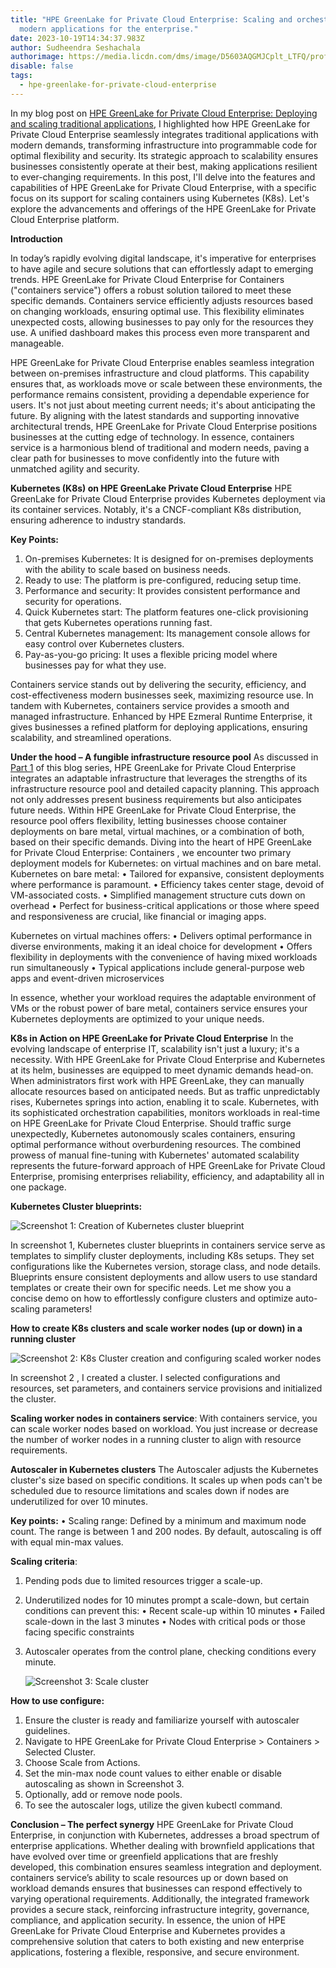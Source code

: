 ```yaml
---
title: "HPE GreenLake for Private Cloud Enterprise: Scaling and orchestrating
  modern applications for the enterprise."
date: 2023-10-19T14:34:37.983Z
author: Sudheendra Seshachala
authorimage: https://media.licdn.com/dms/image/D5603AQGMJCplt_LTFQ/profile-displayphoto-shrink_800_800/0/1695127848528?e=1703116800&v=beta&t=4gbr2tD1-sH5-mhFh6O05iibw3B0UMHnL-1CPVF_2uU
disable: false
tags:
  - hpe-greenlake-for-private-cloud-enterprise
---
```

In my blog post on [HPE GreenLake for Private Cloud Enterprise: Deploying and scaling traditional applications](https://developer.hpe.com/blog/hpe-greenlake-for-private-cloud-enterprise-glpce-deploying-and-scaling-traditional-applications/), I highlighted how HPE GreenLake for Private Cloud Enterprise seamlessly integrates traditional applications with modern demands, transforming infrastructure into programmable code for optimal flexibility and security. Its strategic approach to scalability ensures businesses consistently operate at their best, making applications resilient to ever-changing requirements. In this post, I'll delve into the features and capabilities of HPE GreenLake for Private Cloud Enterprise, with a specific focus on its support for scaling containers using Kubernetes (K8s). Let's explore the advancements and offerings of the HPE GreenLake for Private Cloud Enterprise platform.

**Introduction**

In today’s rapidly evolving digital landscape, it's imperative for enterprises to have agile and secure solutions that can effortlessly adapt to emerging trends. HPE GreenLake for Private Cloud Enterprise for Containers ("containers service") offers a robust solution tailored to meet these specific demands. Containers service efficiently adjusts resources based on changing workloads, ensuring optimal use. This flexibility eliminates unexpected costs, allowing businesses to pay only for the resources they use. A unified dashboard makes this process even more transparent and manageable. 

HPE GreenLake for Private Cloud Enterprise enables seamless integration between on-premises infrastructure and cloud platforms. This capability ensures that, as workloads move or scale between these environments, the performance remains consistent, providing a dependable experience for users. It's not just about meeting current needs; it's about anticipating the future. By aligning with the latest standards and supporting innovative architectural trends, HPE GreenLake for Private Cloud Enterprise positions businesses at the cutting edge of technology. In essence, containers service is a harmonious blend of traditional and modern needs, paving a clear path for businesses to move confidently into the future with unmatched agility and security.

**Kubernetes (K8s) on HPE GreenLake Private Cloud Enterprise**
HPE GreenLake for Private Cloud Enterprise provides Kubernetes deployment via its container services. Notably, it's a CNCF-compliant K8s distribution, ensuring adherence to industry standards.

**Key Points:**

1. On-premises Kubernetes: It is designed for on-premises deployments with the ability to scale based on business needs.
2. Ready to use: The platform is pre-configured, reducing setup time.
3. Performance and security: It provides consistent performance and security for operations.
4. Quick Kubernetes start: The platform features one-click provisioning that gets Kubernetes operations running fast.
5. Central Kubernetes management: Its management console allows for easy control over Kubernetes clusters.
6. Pay-as-you-go pricing: It uses a flexible pricing model where businesses pay for what they use.

Containers service stands out by delivering the security, efficiency, and cost-effectiveness modern businesses seek, maximizing resource use. In tandem with Kubernetes, containers service provides a smooth and managed infrastructure. Enhanced by HPE Ezmeral Runtime Enterprise, it gives businesses a refined platform for deploying applications, ensuring scalability, and streamlined operations.

**Under the hood – A fungible infrastructure resource pool**
As discussed in [Part 1](https://developer.hpe.com/blog/hpe-greenlake-for-private-cloud-enterprise--Exploring-a-flexible-infrastructure-resource-pool/) of this blog series, HPE GreenLake for Private Cloud Enterprise integrates an adaptable infrastructure that leverages the strengths of its infrastructure resource pool and detailed capacity planning. This approach not only addresses present business requirements but also anticipates future needs. Within HPE GreenLake for Private Cloud Enterprise, the resource pool offers flexibility, letting businesses choose container deployments on bare metal, virtual machines, or a combination of both, based on their specific demands. 
Diving into the heart of HPE GreenLake for Private Cloud Enterprise: Containers , we encounter two primary deployment models for Kubernetes: on virtual machines and on bare metal.
Kubernetes on bare metal:
•	Tailored for expansive, consistent deployments where performance is paramount.
•	Efficiency takes center stage, devoid of VM-associated costs.
•	Simplified management structure cuts down on overhead
•	Perfect for business-critical applications or those where speed and responsiveness are crucial, like financial or imaging apps.

Kubernetes on virtual machines offers:
•	Delivers optimal performance in diverse environments, making it an ideal choice for development
•	Offers flexibility in deployments with the convenience of having mixed workloads run simultaneously
•	Typical applications include general-purpose web apps and event-driven microservices

In essence, whether your workload requires the adaptable environment of VMs or the robust power of bare metal, containers service ensures your Kubernetes deployments are optimized to your unique needs.

**K8s in Action on HPE GreenLake for Private Cloud Enterprise**
In the evolving landscape of enterprise IT, scalability isn't just a luxury; it's a necessity. With HPE GreenLake for Private Cloud Enterprise and Kubernetes at its helm, businesses are equipped to meet dynamic demands head-on. When administrators first work with HPE GreenLake, they can manually allocate resources based on anticipated needs. But as traffic unpredictably rises, Kubernetes springs into action, enabling it to scale. 
Kubernetes, with its sophisticated orchestration capabilities, monitors workloads in real-time on HPE GreenLake for Private Cloud Enterprise. Should traffic surge unexpectedly, Kubernetes autonomously scales containers, ensuring optimal performance without overburdening resources. 
The combined prowess of manual fine-tuning with Kubernetes' automated scalability represents the future-forward approach of HPE GreenLake for Private Cloud Enterprise, promising enterprises reliability, efficiency, and adaptability all in one package.

**Kubernetes Cluster blueprints:**

![Screenshot 1: Creation of Kubernetes cluster blueprint](/img/screenshot-4-creation-of-kubernetes-cluster-blueprint.png "Screenshot 1: Creation of Kubernetes cluster blueprint")

In screenshot 1, Kubernetes cluster blueprints in containers service serve as templates to simplify cluster deployments, including K8s setups. They set configurations like the Kubernetes version, storage class, and node details. Blueprints ensure consistent deployments and allow users to use standard templates or create their own for specific needs. Let me show you a concise demo on how to effortlessly configure clusters and optimize auto-scaling parameters!

**How to create K8s clusters and scale worker nodes (up or down) in a running cluster**

![Screenshot 2: K8s Cluster creation and configuring scaled worker nodes](/img/screenshot-2-k8s-cluster-creation-and-configuring-scaled-worker-nodes.png "Screenshot 2: K8s Cluster creation and configuring scaled worker nodes")

In screenshot 2 , I created a cluster. I selected configurations and resources, set parameters, and containers service provisions and initialized the cluster. 

**Scaling worker nodes in containers service**: With containers service, you can scale worker nodes based on workload. You just increase or decrease the number of worker nodes in a running cluster to align with resource requirements.

**Autoscaler in Kubernetes clusters**
The Autoscaler adjusts the Kubernetes cluster's size based on specific conditions. It scales up when pods can't be scheduled due to resource limitations and scales down if nodes are underutilized for over 10 minutes.

**Key points:**
•	Scaling range: Defined by a minimum and maximum node count. The range is between 1 and 200 nodes. By default, autoscaling is off with equal min-max values.

**Scaling criteria**: 

1. Pending pods due to limited resources trigger a scale-up.
2. Underutilized nodes for 10 minutes prompt a scale-down, but certain conditions can prevent this:
   •	Recent scale-up within 10 minutes
   •	Failed scale-down in the last 3 minutes
   •	Nodes with critical pods or those facing specific constraints
3. Autoscaler operates from the control plane, checking conditions every minute.

   ![Screenshot 3: Scale cluster](/img/screenshot-3-scale-cluster.png "Screenshot 3: Scale cluster")

**How to use configure:**

1. Ensure the cluster is ready and familiarize yourself with autoscaler guidelines.
2. Navigate to HPE GreenLake for Private Cloud Enterprise > Containers > Selected Cluster.
3. Choose Scale from Actions. 
4. Set the min-max node count values to either enable or disable autoscaling as shown in Screenshot 3.
5. Optionally, add or remove node pools.
6. To see the autoscaler logs, utilize the given kubectl command.

**Conclusion – The perfect synergy**
HPE GreenLake for Private Cloud Enterprise, in conjunction with Kubernetes, addresses a broad spectrum of enterprise applications. Whether dealing with brownfield applications that have evolved over time or greenfield applications that are freshly developed, this combination ensures seamless integration and deployment. containers service’s ability to scale resources up or down based on workload demands ensures that businesses can respond effectively to varying operational requirements. Additionally, the integrated framework provides a secure stack, reinforcing infrastructure integrity, governance, compliance, and application security. In essence, the union of HPE GreenLake for Private Cloud Enterprise and Kubernetes provides a comprehensive solution that caters to both existing and new enterprise applications, fostering a flexible, responsive, and secure environment.